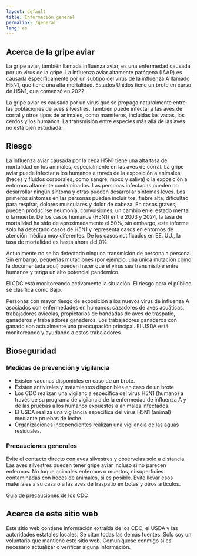 ```yaml
---
layout: default
title: Información general
permalink: /general
lang: es
---
```


## Acerca de la gripe aviar

La gripe aviar, también llamada influenza aviar, es una enfermedad causada por un virus de la gripe. La influenza aviar altamente patógena (IAAP) es causada específicamente por un subtipo del virus de la influenza A llamado H5N1, que tiene una alta mortalidad. Estados Unidos tiene un brote en curso de H5N1, que comenzó en 2022.

La gripe aviar es causada por un virus que se propaga naturalmente entre las poblaciones de aves silvestres. También puede infectar a las aves de corral y otros tipos de animales, como mamíferos, incluidas las vacas, los cerdos y los humanos. La transmisión entre especies más allá de las aves no está bien estudiada.

## Riesgo
La influenza aviar causada por la cepa H5N1 tiene una alta tasa de mortalidad en los animales, especialmente en las aves de corral.
La gripe aviar puede infectar a los humanos a través de la exposición a animales (heces y fluidos corporales, como sangre, moco y saliva) o la exposición a entornos altamente contaminados. Las personas infectadas pueden no desarrollar ningún síntoma y otras pueden desarrollar síntomas leves. Los primeros síntomas en las personas pueden incluir tos, fiebre alta, dificultad para respirar, dolores musculares y dolor de cabeza. En casos graves, pueden producirse neumonía, convulsiones, un cambio en el estado mental o la muerte. De los casos humanos (H5N1) entre 2003 y 2024, la tasa de mortalidad ha sido de aproximadamente el 50%, sin embargo, este informe solo ha detectado casos de H5N1 y representa casos en entornos de atención médica muy diferentes. De los casos notificados en EE. UU., la tasa de mortalidad es hasta ahora del 0%.

Actualmente no se ha detectado ninguna transmisión de persona a persona. Sin embargo, pequeñas mutaciones (por ejemplo, una única mutación como la documentada aquí) pueden hacer que el virus sea transmisible entre humanos y tenga un alto potencial pandémico.

El CDC está monitoreando activamente la situación. El riesgo para el público se clasifica como Bajo.

Personas con mayor riesgo de exposición a los nuevos virus de influenza A asociados con enfermedades en humanos: cazadores de aves acuáticas, trabajadores avícolas, propietarios de bandadas de aves de traspatio, ganaderos y trabajadores ganaderos. Los trabajadores ganaderos con ganado son actualmente una preocupación principal. El USDA está monitoreando y ayudando a estos trabajadores.

## Bioseguridad

### Medidas de prevención y vigilancia
* Existen vacunas disponibles en caso de un brote.
* Existen antivirales y tratamientos disponibles en caso de un brote
* Los CDC realizan una vigilancia específica del virus H5N1 (humano) a través de su programa de vigilancia de la enfermedad de influenza A y de las pruebas a los humanos expuestos a animales infectados.
* El USDA realiza una vigilancia específica del virus H5N1 (animal) mediante pruebas de leche.
* Organizaciones independientes realizan una vigilancia de las aguas residuales.

### Precauciones generales
Evite el contacto directo con aves silvestres y obsérvelas solo a distancia. Las aves silvestres pueden tener gripe aviar incluso si no parecen enfermas. No toque animales enfermos o muertos, ni superficies contaminadas con heces de animales, si es posible. Evite llevar esos materiales a su casa o a las aves de traspatio en botas y otros artículos.

[Guía de precauciones de los CDC](https://www.cdc.gov/bird-flu/prevention/worker-protection-ppe.html)

## Acerca de este sitio web

Este sitio web contiene información extraída de los CDC, el USDA y las autoridades estatales locales. Se citan todas las demás fuentes. Solo soy un voluntario que mantiene este sitio web. Comuníquese conmigo si es necesario actualizar o verificar alguna información.